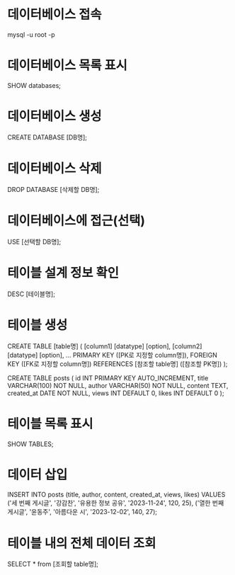# 데이터베이스 접속
mysql -u root -p
# 데이터베이스 목록 표시
SHOW databases;

# 데이터베이스 생성
CREATE DATABASE [DB명];

# 데이터베이스 삭제
DROP DATABASE [삭제할 DB명];

# 데이터베이스에 접근(선택)
USE [선택할 DB명];

# 테이블 설계 정보 확인
DESC [테이블명];

# 테이블 생성
CREATE TABLE [table명] (
  [column1] [datatype] [option],
  [column2] [datatype] [option],
  ...
  PRIMARY KEY ([PK로 지정할 column명]),
  FOREIGN KEY ([FK로 지정할 column명]) REFERENCES [참조할 table명] ([참조할 PK명])
);

CREATE TABLE posts (
    id INT PRIMARY KEY AUTO_INCREMENT,
    title VARCHAR(100) NOT NULL,
    author VARCHAR(50) NOT NULL,
    content TEXT,
    created_at DATE NOT NULL,
    views INT DEFAULT 0,
    likes INT DEFAULT 0
);

# 테이블 목록 표시
SHOW TABLES;

# 데이터 삽입
INSERT INTO posts (title, author, content, created_at, views, likes)
VALUES
    ('세 번째 게시글', '강감찬', '유용한 정보 공유', '2023-11-24', 120, 25),
    ('열한 번째 게시글', '윤동주', '아름다운 시', '2023-12-02', 140, 27);

# 테이블 내의 전체 데이터 조회
SELECT * from [조회할 table명];
